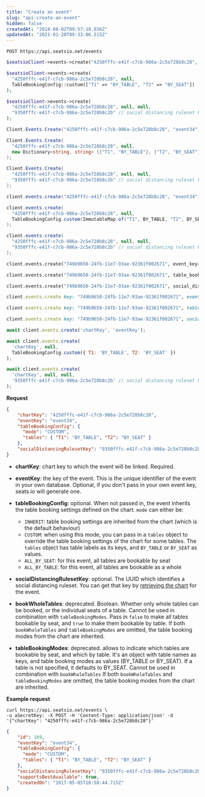 ```yaml
---
title: "Create an event"
slug: "api-create-an-event"
hidden: false
createdAt: "2018-08-02T09:57:18.036Z"
updatedAt: "2021-01-20T09:33:06.515Z"
---
```

```text
POST https://api.seatsio.net/events
```
```php
$seatsioClient->events->create("4250fffc-e41f-c7cb-986a-2c5e728b8c28", "event34");

$seatsioClient->events->create(
  "4250fffc-e41f-c7cb-986a-2c5e728b8c28", null,
  TableBookingConfig::custom(["T1" => "BY_TABLE", "T2" => "BY_SEAT"])
);

$seatsioClient->events->create(
  "4250fffc-e41f-c7cb-986a-2c5e728b8c28", null, null,
  "9350fffc-e41f-c7cb-986a-2c5e728b8c2b" // social distancing ruleset key
);
```
```csharp
Client.Events.Create("4250fffc-e41f-c7cb-986a-2c5e728b8c28", "event34");

Client.Events.Create(
  "4250fffc-e41f-c7cb-986a-2c5e728b8c28", null,
  new Dictionary<string, string> {{"T1", "BY_TABLE"}, {"T2", "BY_SEAT"}}
);

Client.Events.Create(
  "4250fffc-e41f-c7cb-986a-2c5e728b8c28", null, null,
  "9350fffc-e41f-c7cb-986a-2c5e728b8c2b" // social distancing ruleset key
);
```
```java
client.events.create("4250fffc-e41f-c7cb-986a-2c5e728b8c28", "event34");

client.events.create(
  "4250fffc-e41f-c7cb-986a-2c5e728b8c28", null,
  TableBookingConfig.custom(ImmutableMap.of("T1", BY_TABLE, "T2", BY_SEAT))
);

client.events.create(
  "4250fffc-e41f-c7cb-986a-2c5e728b8c28", null, null,
  "9350fffc-e41f-c7cb-986a-2c5e728b8c2b" // social distancing ruleset key
);
```
```python
client.events.create("749b9650-24fb-11e7-93ae-92361f002671", event_key="event34")

client.events.create("749b9650-24fb-11e7-93ae-92361f002671", table_booking_config=TableBookingConfig.custom({"T1": "BY_TABLE", "T2": "BY_SEAT"}))

client.events.create("749b9650-24fb-11e7-93ae-92361f002671", social_distancing_ruleset_key="9350fffc-e41f-c7cb-986a-2c5e728b8c2b")
```
```ruby
client.events.create key: "749b9650-24fb-11e7-93ae-92361f002671", event_key: "event34"

client.events.create key: "749b9650-24fb-11e7-93ae-92361f002671", table_booking_config: Seatsio::TableBookingConfig::custom({'T1' => 'BY_TABLE', 'T2' => 'BY_SEAT'})

client.events.create key: "749b9650-24fb-11e7-93ae-92361f002671", social_distancing_ruleset_key: "9350fffc-e41f-c7cb-986a-2c5e728b8c2b"
```
```javascript
await client.events.create('chartKey', 'eventKey');

await client.events.create(
  'chartKey', null,
  TableBookingConfig.custom({ T1: 'BY_TABLE', T2: 'BY_SEAT' })
);

await client.events.create(
  'chartKey', null, null,
  '9350fffc-e41f-c7cb-986a-2c5e728b8c2b' // social distancing ruleset key
);
```
**Request**
```json
{
    "chartKey": "4250fffc-e41f-c7cb-986a-2c5e728b8c28",
    "eventKey": "event34",
    "tableBookingConfig": {
      "mode": "CUSTOM",
      "tables": { "T1": "BY_TABLE", "T2": "BY_SEAT" }
    },
    "socialDistancingRulesetKey": "9350fffc-e41f-c7cb-986a-2c5e728b8c2b"
}
```
* **chartKey**: chart key to which the event will be linked. Required.

* **eventKey**: the key of the event. This is the unique identifier of the event in your own database. Optional, if you don&#39;t pass in your own event key, seats.io will generate one.

* **tableBookingConfig**: optional. When not passed in, the event inherits the table booking settings defined on the chart. `mode` can either be:
  - `INHERIT`: table booking settings are inherited from the chart (which is the default behaviour)
  - `CUSTOM`: when using this mode, you can pass in a `tables` object to override the table booking settings of the chart for some tables.  The `tables` object has table labels as its keys, and `BY_TABLE` or `BY_SEAT` as values.
  - `ALL_BY_SEAT`: for this event, all tables are bookable by seat
  - `ALL_BY_TABLE`:  for this event, all tables are bookable as a whole

* **socialDistancingRulesetKey**: optional. The UUID which identifies a social distancing ruleset. You can get that key by [retrieving the chart](/docs/api-retrieve-a-chart) for the event.

* **bookWholeTables**: deprecated. Boolean. Whether only whole tables can be booked, or the individual seats of a table. Cannot be used in combination with `tableBookingModes`. Pass in `false` to make all tables bookable by seat, and `true` to make them bookable by table.
If both `bookWholeTables` and `tableBookingModes` are omitted, the table booking modes from the chart are inherited.

* **tableBookingModes**: deprecated. allows to indicate which tables are bookable by seat, and which by table. It&#39;s an object with table names as keys, and table booking modes as values (BY_TABLE or BY_SEAT). If a table is not specified, it defaults to BY_SEAT. Cannot be used in combination with `bookWholeTables` 
If both `bookWholeTables` and `tableBookingModes` are omitted, the table booking modes from the chart are inherited.

**Example request**
```curl
curl https://api.seatsio.net/events \
-u aSecretKey: -X POST -H 'Content-Type: application/json' -d '{"chartKey": "4250fffc-e41f-c7cb-986a-2c5e728b8c28"}'
```

```json
{
    "id": 169,
    "eventKey": "event34",
    "tableBookingConfig": {
      "mode": "CUSTOM",
      "tables": { "T1": "BY_TABLE", "T2": "BY_SEAT" }
    },
    "socialDistancingRulesetKey": "9350fffc-e41f-c7cb-986a-2c5e728b8c2b",
    "supportsBestAvailable": true,
    "createdOn": "2017-05-05T10:58:44.715Z"
}
```
